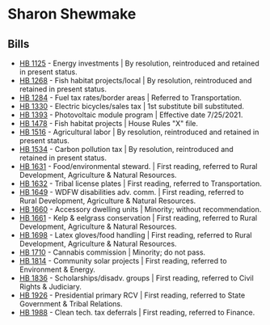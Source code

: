 # Sharon Shewmake
## Bills
* [HB 1125](/bill/2021-22/hb/1125/) - Energy investments | By resolution, reintroduced and retained in present status.
* [HB 1268](/bill/2021-22/hb/1268/) - Fish habitat projects/local | By resolution, reintroduced and retained in present status.
* [HB 1284](/bill/2021-22/hb/1284/) - Fuel tax rates/border areas | Referred to Transportation.
* [HB 1330](/bill/2021-22/hb/1330/) - Electric bicycles/sales tax | 1st substitute bill substituted.
* [HB 1393](/bill/2021-22/hb/1393/) - Photovoltaic module program | Effective date 7/25/2021.
* [HB 1478](/bill/2021-22/hb/1478/) - Fish habitat projects | House Rules "X" file.
* [HB 1516](/bill/2021-22/hb/1516/) - Agricultural labor | By resolution, reintroduced and retained in present status.
* [HB 1534](/bill/2021-22/hb/1534/) - Carbon pollution tax | By resolution, reintroduced and retained in present status.
* [HB 1631](/bill/2021-22/hb/1631/) - Food/environmental steward. | First reading, referred to Rural Development, Agriculture & Natural Resources.
* [HB 1632](/bill/2021-22/hb/1632/) - Tribal license plates | First reading, referred to Transportation.
* [HB 1649](/bill/2021-22/hb/1649/) - WDFW disabilities adv. comm. | First reading, referred to Rural Development, Agriculture & Natural Resources.
* [HB 1660](/bill/2021-22/hb/1660/) - Accessory dwelling units | Minority; without recommendation.
* [HB 1661](/bill/2021-22/hb/1661/) - Kelp & eelgrass conservation | First reading, referred to Rural Development, Agriculture & Natural Resources.
* [HB 1698](/bill/2021-22/hb/1698/) - Latex gloves/food handling | First reading, referred to Rural Development, Agriculture & Natural Resources.
* [HB 1710](/bill/2021-22/hb/1710/) - Cannabis commission | Minority; do not pass.
* [HB 1814](/bill/2021-22/hb/1814/) - Community solar projects | First reading, referred to Environment & Energy.
* [HB 1836](/bill/2021-22/hb/1836/) - Scholarships/disadv. groups | First reading, referred to Civil Rights & Judiciary.
* [HB 1926](/bill/2021-22/hb/1926/) - Presidential primary RCV | First reading, referred to State Government & Tribal Relations.
* [HB 1988](/bill/2021-22/hb/1988/) - Clean tech. tax deferrals | First reading, referred to Finance.
